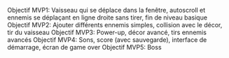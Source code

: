Objectif MVP1:
Vaisseau qui se déplace dans la fenêtre, autoscroll et ennemis se déplaçant en ligne droite sans tirer, fin de niveau basique
Objectif MVP2:
Ajouter différents ennemis simples, collision avec le décor, tir du vaisseau
Objectif MVP3:
Power-up, décor avancé, tirs ennemis avancés
Objectif MVP4:
Sons, score (avec sauvegarde), interface de démarrage, écran de game over
Objectif MVP5:
Boss
